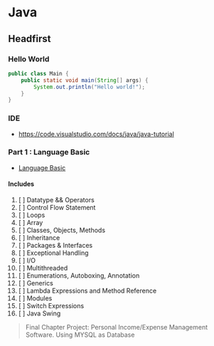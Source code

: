 # Java

## Headfirst

### Hello World

```java
public class Main {
    public static void main(String[] args) {
        System.out.println("Hello world!");
    }
}
```

### IDE

- https://code.visualstudio.com/docs/java/java-tutorial

### Part 1 : Language Basic

- [Language Basic](https://docs.oracle.com/javase/tutorial/java/nutsandbolts/index.html)

#### Includes

1. [ ] Datatype && Operators
2. [ ] Control Flow Statement
3. [ ] Loops
4. [ ] Array
5. [ ] Classes, Objects, Methods
6. [ ] Inheritance
7. [ ] Packages & Interfaces
8. [ ] Exceptional Handling
9. [ ] I/O
10. [ ] Multithreaded
11. [ ] Enumerations, Autoboxing, Annotation
12. [ ] Generics
13. [ ] Lambda Expressions and Method Reference
14. [ ] Modules
15. [ ] Switch Expressions
16. [ ] Java Swing

> Final Chapter Project: Personal Income/Expense Management Software. Using MYSQL as Database
